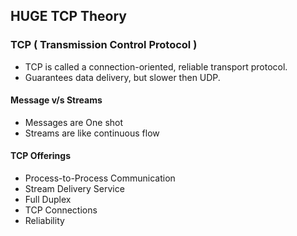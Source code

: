 ## HUGE TCP Theory


### TCP ( Transmission Control Protocol )

- TCP is called a connection-oriented, reliable transport protocol.
- Guarantees data delivery, but slower then UDP.

#### Message v/s Streams
- Messages are One shot
- Streams are like continuous flow


#### TCP Offerings

- Process-to-Process Communication
- Stream Delivery Service
- Full Duplex
- TCP Connections
- Reliability



